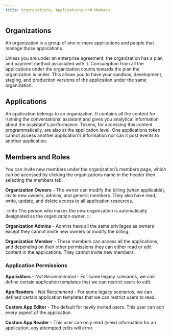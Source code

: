 ```yaml
---
title: Organizations, Applications and Members
---
```


## Organizations

An organization is a group of one or more applications and people that manage those applications. 

Unless you are under an enterprise agreement, the organization has a plan and payment method associated with it.  Consumption from all the applications under the organization counts towards the plan the organization is under.  This allows you to have your sandbox, development, staging, and production versions of the application under the same organization.  

## Applications

An application belongs to an organization.  It contains all the content for running the conversational assistant and gives you analytical information about the assistant's performance.  Tokens, for accessing this content programmatically, are also at the application level.  One applications token cannot access another application's information nor can it post events to another application.

## Members and Roles

You can invite new members under the organization’s members page, which can be accessed by clicking the organizations name in the header then selecting the members tab.  

__Organization Owners__ - The owner can modify the billing (when applicable), invite new owners, admins, and generic members.  They also have read, write, update, and delete access to all application resources.

:::info
The person who makes the new organization is automatically designated as the organization owner. 
:::

__Organization Admins__ - Admins have all the same privileges as owners except they cannot invite new owners or modify the billing. 

__Organization Member__ - These members can access all the applications, and depending on their other permissions they can either read or edit content in the applications.  They cannot invite new members. 

### Application Permissions

__App Editors__ - *Not Recommended* - For some legacy scenarios, we can define certain application templates that we can restrict users to edit. 

__App Readers__ - *Not Recommend*  - For some legacy scenarios, we can defined certain application templates that we can restrict users to read.

__Custom App Editor__ - The default for newly invited users.  This user can edit every aspect of the application.

__Custom App Reader__ - This user can only read (view) information for an application, any attempted edits will error.
